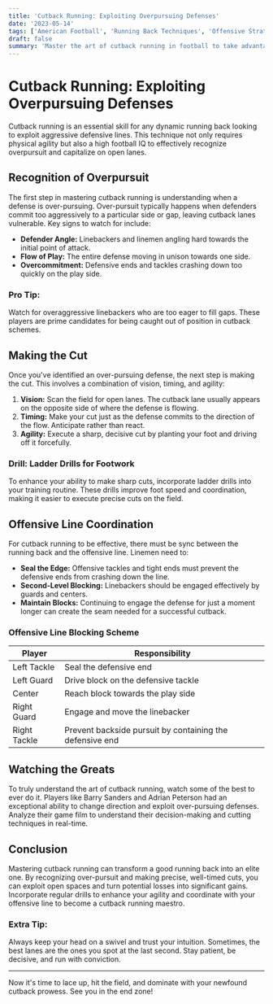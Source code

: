 ```yaml
---
title: 'Cutback Running: Exploiting Overpursuing Defenses'
date: '2023-05-14'
tags: ['American Football', 'Running Back Techniques', 'Offensive Strategies', 'Coaching Tips', 'Player Development']
draft: false
summary: 'Master the art of cutback running in football to take advantage of over-pursuing defenses. Learn how to recognize tendencies and make sharp cuts to exploit open spaces.'
---
```


# Cutback Running: Exploiting Overpursuing Defenses

Cutback running is an essential skill for any dynamic running back looking to exploit aggressive defensive lines. This technique not only requires physical agility but also a high football IQ to effectively recognize overpursuit and capitalize on open lanes.

## Recognition of Overpursuit

The first step in mastering cutback running is understanding when a defense is over-pursuing. Over-pursuit typically happens when defenders commit too aggressively to a particular side or gap, leaving cutback lanes vulnerable. Key signs to watch for include:

- **Defender Angle:** Linebackers and linemen angling hard towards the initial point of attack.
- **Flow of Play:** The entire defense moving in unison towards one side.
- **Overcommitment:** Defensive ends and tackles crashing down too quickly on the play side.

### Pro Tip:
Watch for overaggressive linebackers who are too eager to fill gaps. These players are prime candidates for being caught out of position in cutback schemes.

## Making the Cut

Once you've identified an over-pursuing defense, the next step is making the cut. This involves a combination of vision, timing, and agility:

1. **Vision:** Scan the field for open lanes. The cutback lane usually appears on the opposite side of where the defense is flowing.
2. **Timing:** Make your cut just as the defense commits to the direction of the flow. Anticipate rather than react.
3. **Agility:** Execute a sharp, decisive cut by planting your foot and driving off it forcefully.

### Drill: Ladder Drills for Footwork

To enhance your ability to make sharp cuts, incorporate ladder drills into your training routine. These drills improve foot speed and coordination, making it easier to execute precise cuts on the field.

## Offensive Line Coordination

For cutback running to be effective, there must be sync between the running back and the offensive line. Linemen need to:
- **Seal the Edge:** Offensive tackles and tight ends must prevent the defensive ends from crashing down the line.
- **Second-Level Blocking:** Linebackers should be engaged effectively by guards and centers.
- **Maintain Blocks:** Continuing to engage the defense for just a moment longer can create the seam needed for a successful cutback.

### Offensive Line Blocking Scheme

| Player         | Responsibility                                             |
|----------------|------------------------------------------------------------|
| Left Tackle    | Seal the defensive end                                      |
| Left Guard     | Drive block on the defensive tackle                        |
| Center         | Reach block towards the play side                          |
| Right Guard    | Engage and move the linebacker                             |
| Right Tackle   | Prevent backside pursuit by containing the defensive end   |

## Watching the Greats

To truly understand the art of cutback running, watch some of the best to ever do it. Players like Barry Sanders and Adrian Peterson had an exceptional ability to change direction and exploit over-pursuing defenses. Analyze their game film to understand their decision-making and cutting techniques in real-time.

## Conclusion

Mastering cutback running can transform a good running back into an elite one. By recognizing over-pursuit and making precise, well-timed cuts, you can exploit open spaces and turn potential losses into significant gains. Incorporate regular drills to enhance your agility and coordinate with your offensive line to become a cutback running maestro.

### Extra Tip:
Always keep your head on a swivel and trust your intuition. Sometimes, the best lanes are the ones you spot at the last second. Stay patient, be decisive, and run with conviction.

---

Now it's time to lace up, hit the field, and dominate with your newfound cutback prowess. See you in the end zone!
```